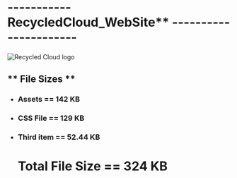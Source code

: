 # ----------- RecycledCloud_WebSite\*\* ----------------------

![Recycled Cloud logo](./assets/logo_01.png)

## ** File Sizes **

- ### Assets == 142 KB
- ### CSS File == 129 KB
- ### Third item == 52.44 KB

  # Total File Size == 324 KB
